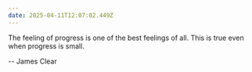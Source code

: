 ```yaml
---
date: 2025-04-11T12:07:02.449Z
---
```


The feeling of progress is one of the best feelings of all. This is true even when progress is small.


-- James Clear